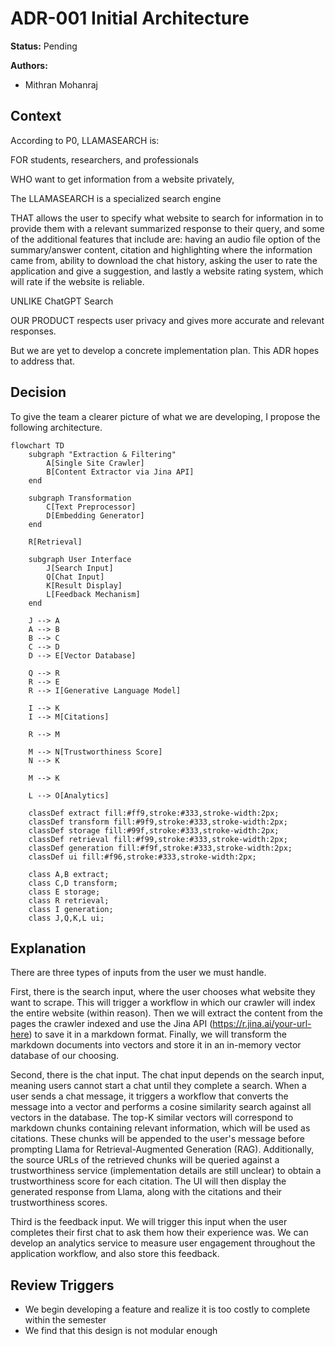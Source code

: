 # ADR-001 Initial Architecture

**Status:** Pending

**Authors:**

- Mithran Mohanraj

## Context

According to P0, LLAMASEARCH is:

FOR students, researchers, and professionals

WHO want to get information from a website privately,

The LLAMASEARCH is a specialized search engine

THAT allows the user to specify what website to search for information in to provide them with a relevant summarized response to their query, and some of the additional features that include are: having an audio file option of the summary/answer content, citation and highlighting where the information came from, ability to download the chat history, asking the user to rate the application and give a suggestion, and lastly a website rating system, which will rate if the website is reliable.

UNLIKE ChatGPT Search

OUR PRODUCT respects user privacy and gives more accurate and relevant responses.

But we are yet to develop a concrete implementation plan. This ADR hopes to address that.

## Decision

To give the team a clearer picture of what we are developing, I propose the following architecture.

```mermaid
flowchart TD
    subgraph "Extraction & Filtering"
        A[Single Site Crawler]
        B[Content Extractor via Jina API]
    end
  
    subgraph Transformation
        C[Text Preprocessor]
        D[Embedding Generator]
    end
  
    R[Retrieval]
  
    subgraph User Interface
        J[Search Input]
        Q[Chat Input]
        K[Result Display]
        L[Feedback Mechanism]
    end
  
    J --> A
    A --> B
    B --> C
    C --> D
    D --> E[Vector Database]
  
    Q --> R
    R --> E
    R --> I[Generative Language Model]
  
    I --> K
    I --> M[Citations]
  
    R --> M
  
    M --> N[Trustworthiness Score]
    N --> K
  
    M --> K

    L --> O[Analytics]
  
    classDef extract fill:#ff9,stroke:#333,stroke-width:2px;
    classDef transform fill:#9f9,stroke:#333,stroke-width:2px;
    classDef storage fill:#99f,stroke:#333,stroke-width:2px;
    classDef retrieval fill:#f99,stroke:#333,stroke-width:2px;
    classDef generation fill:#f9f,stroke:#333,stroke-width:2px;
    classDef ui fill:#f96,stroke:#333,stroke-width:2px;
  
    class A,B extract;
    class C,D transform;
    class E storage;
    class R retrieval;
    class I generation;
    class J,Q,K,L ui;

```

## Explanation

There are three types of inputs from the user we must handle.

First, there is the search input, where the user chooses what website they want to scrape. This will trigger a workflow in which our crawler will index the entire website (within reason). Then we will extract the content from the pages the crawler indexed and use the Jina API (https://r.jina.ai/your-url-here) to save it in a markdown format. Finally, we will transform the markdown documents into vectors and store it in an in-memory vector database of our choosing.

Second, there is the chat input. The chat input depends on the search input, meaning users cannot start a chat until they complete a search. When a user sends a chat message, it triggers a workflow that converts the message into a vector and performs a cosine similarity search against all vectors in the database. The top-K similar vectors will correspond to markdown chunks containing relevant information, which will be used as citations. These chunks will be appended to the user's message before prompting Llama for Retrieval-Augmented Generation (RAG). Additionally, the source URLs of the retrieved chunks will be queried against a trustworthiness service (implementation details are still unclear) to obtain a trustworthiness score for each citation. The UI will then display the generated response from Llama, along with the citations and their trustworthiness scores.

Third is the feedback input. We will trigger this input when the user completes their first chat to ask them how their experience was. We can develop an analytics service to measure user engagement throughout the application workflow, and also store this feedback.

## Review Triggers

- We begin developing a feature and realize it is too costly to complete within the semester
- We find that this design is not modular enough
